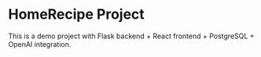 # HomeRecipe Project
This is a demo project with Flask backend + React frontend + PostgreSQL + OpenAI integration.
